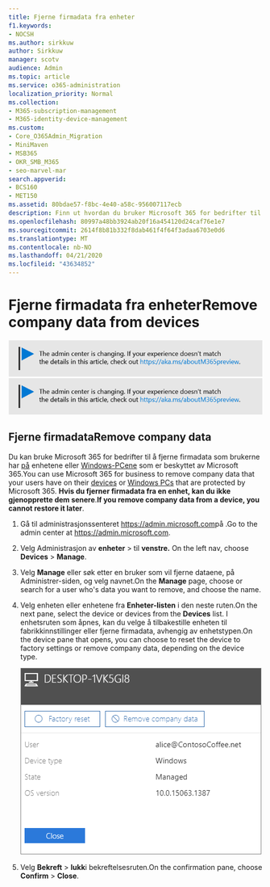```yaml
---
title: Fjerne firmadata fra enheter
f1.keywords:
- NOCSH
ms.author: sirkkuw
author: Sirkkuw
manager: scotv
audience: Admin
ms.topic: article
ms.service: o365-administration
localization_priority: Normal
ms.collection:
- M365-subscription-management
- M365-identity-device-management
ms.custom:
- Core_O365Admin_Migration
- MiniMaven
- MSB365
- OKR_SMB_M365
- seo-marvel-mar
search.appverid:
- BCS160
- MET150
ms.assetid: 80bdae57-f8bc-4e40-a58c-956007117ecb
description: Finn ut hvordan du bruker Microsoft 365 for bedrifter til å fjerne firmadata som brukerne har på enhetene eller Windows-PCene.
ms.openlocfilehash: 80997a48bb3924ab20f16a454120d24caf76e1e7
ms.sourcegitcommit: 2614f8b81b332f8dab461f4f64f3adaa6703e0d6
ms.translationtype: MT
ms.contentlocale: nb-NO
ms.lasthandoff: 04/21/2020
ms.locfileid: "43634852"
---
```

# <a name="remove-company-data-from-devices"></a><span data-ttu-id="2805d-103">Fjerne firmadata fra enheter</span><span class="sxs-lookup"><span data-stu-id="2805d-103">Remove company data from devices</span></span>

<span data-ttu-id="2805d-104">[![Etikett for å gi deg beskjed om at administrasjonssenteret endres. Du finner mer informasjon på aka.ms/aboutM365preview.](../media/m365admincenterchanging.png)](https://docs.microsoft.com/office365/admin/microsoft-365-admin-center-preview)</span><span class="sxs-lookup"><span data-stu-id="2805d-104">[![Label to let you know the admin center is changing and you can find more details at aka.ms/aboutM365preview.](../media/m365admincenterchanging.png)](https://docs.microsoft.com/office365/admin/microsoft-365-admin-center-preview)</span></span>

## <a name="remove-company-data"></a><span data-ttu-id="2805d-105">Fjerne firmadata</span><span class="sxs-lookup"><span data-stu-id="2805d-105">Remove company data</span></span>

<span data-ttu-id="2805d-106">Du kan bruke Microsoft 365 for bedrifter til å fjerne firmadata som brukerne har [på](app-protection-settings-for-android-and-ios.md) enhetene eller [Windows-PCene](protection-settings-for-windows-10-devices.md) som er beskyttet av Microsoft 365.</span><span class="sxs-lookup"><span data-stu-id="2805d-106">You can use Microsoft 365 for business to remove company data that your users have on their [devices](app-protection-settings-for-android-and-ios.md) or [Windows PCs](protection-settings-for-windows-10-devices.md) that are protected by Microsoft 365.</span></span> <span data-ttu-id="2805d-107">**Hvis du fjerner firmadata fra en enhet, kan du ikke gjenopprette dem senere**.</span><span class="sxs-lookup"><span data-stu-id="2805d-107">**If you remove company data from a device, you cannot restore it later**.</span></span> 
  
1. <span data-ttu-id="2805d-108">Gå til administrasjonssenteret <a href="https://go.microsoft.com/fwlink/p/?linkid=837890" target="_blank">https://admin.microsoft.com</a>på .</span><span class="sxs-lookup"><span data-stu-id="2805d-108">Go to the admin center at <a href="https://go.microsoft.com/fwlink/p/?linkid=837890" target="_blank">https://admin.microsoft.com</a>.</span></span>
    
2. <span data-ttu-id="2805d-109">Velg Administrasjon av **enheter** \> til **venstre.**  </span><span class="sxs-lookup"><span data-stu-id="2805d-109">On the left nav, choose **Devices**  \> **Manage**.</span></span>
  
3. <span data-ttu-id="2805d-110">Velg **Manage** eller søk etter en bruker som vil fjerne dataene, på Administrer-siden, og velg navnet.</span><span class="sxs-lookup"><span data-stu-id="2805d-110">On the **Manage** page, choose or search for a user who's data you want to remove, and choose the name.</span></span> 
    
4. <span data-ttu-id="2805d-111">Velg enheten eller enhetene fra **Enheter-listen** i den neste ruten.</span><span class="sxs-lookup"><span data-stu-id="2805d-111">On the next pane, select the device or devices from the **Devices** list.</span></span> <span data-ttu-id="2805d-112">I enhetsruten som åpnes, kan du velge å tilbakestille enheten til fabrikkinnstillinger eller fjerne firmadata, avhengig av enhetstypen.</span><span class="sxs-lookup"><span data-stu-id="2805d-112">On the device pane that opens, you can choose to reset the device to factory settings or remove company data, depending on the device type.</span></span> 
    
    ![I ruten fjern firmadata velger du enheten du vil fjerne dataene fra.](../media/resetorremove.png)
  
5. <span data-ttu-id="2805d-114">Velg **Bekreft** \> **lukk**i bekreftelsesruten.</span><span class="sxs-lookup"><span data-stu-id="2805d-114">On the confirmation pane, choose **Confirm** \> **Close**.</span></span>
    


